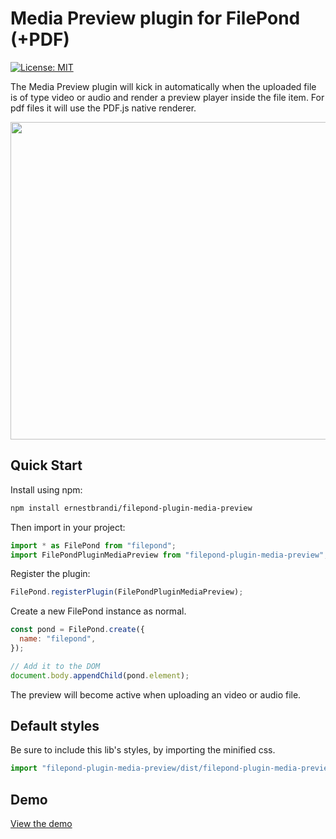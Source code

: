# Media Preview plugin for FilePond (+PDF)

[![License: MIT](https://img.shields.io/badge/license-MIT-blue.svg)](https://github.com/nielsboogaard/filepond-plugin-media-preview/blob/master/LICENSE)

The Media Preview plugin will kick in automatically when the uploaded file is of type video or audio and render a preview player inside the file item. For pdf files it will use the PDF.js native renderer.

<img src="https://github.com/nielsboogaard/filepond-plugin-media-preview/blob/master/demo.gif?raw=true" width="508" alt=""/>

## Quick Start

Install using npm:

```bash
npm install ernestbrandi/filepond-plugin-media-preview
```

Then import in your project:

```js
import * as FilePond from "filepond";
import FilePondPluginMediaPreview from "filepond-plugin-media-preview";
```

Register the plugin:

```js
FilePond.registerPlugin(FilePondPluginMediaPreview);
```

Create a new FilePond instance as normal.

```js
const pond = FilePond.create({
  name: "filepond",
});

// Add it to the DOM
document.body.appendChild(pond.element);
```

The preview will become active when uploading an video or audio file.

## Default styles

Be sure to include this lib's styles, by importing the minified css.

```js
import "filepond-plugin-media-preview/dist/filepond-plugin-media-preview.min.css";
```

## Demo

[View the demo](https://ernestbrandi.github.io/filepond-plugin-media-preview/)
